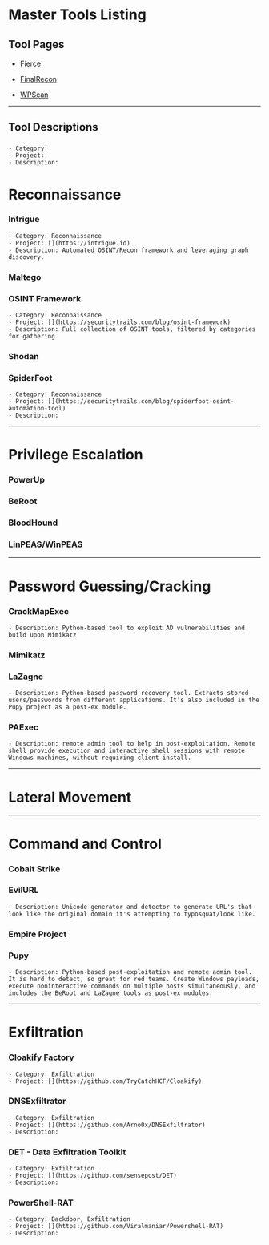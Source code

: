 Master Tools Listing
====================



## Tool Pages

* [Fierce](tool-fierce.md)

* [FinalRecon](tool-finalrecon.md)

* [WPScan](tool-wpscan.md)







- - - -

## Tool Descriptions


###
    - Category:
    - Project:
    - Description:



# Reconnaissance


### Intrigue
    - Category: Reconnaissance
    - Project: [](https://intrigue.io)
    - Description: Automated OSINT/Recon framework and leveraging graph discovery.


### Maltego



### OSINT Framework
    - Category: Reconnaissance
    - Project: [](https://securitytrails.com/blog/osint-framework)
    - Description: Full collection of OSINT tools, filtered by categories for gathering.


### Shodan



### SpiderFoot
    - Category: Reconnaissance
    - Project: [](https://securitytrails.com/blog/spiderfoot-osint-automation-tool)
    - Description:





- - - -

# Privilege Escalation


### PowerUp



### BeRoot





### BloodHound




### LinPEAS/WinPEAS





- - - -

# Password Guessing/Cracking



### CrackMapExec

    - Description: Python-based tool to exploit AD vulnerabilities and build upon Mimikatz


### Mimikatz



### LaZagne
    - Description: Python-based password recovery tool. Extracts stored users/passwords from different applications. It's also included in the Pupy project as a post-ex module.



### PAExec
    - Description: remote admin tool to help in post-exploitation. Remote shell provide execution and interactive shell sessions with remote Windows machines, without requiring client install.








- - - -

# Lateral Movement






- - - -

# Command and Control


### Cobalt Strike




### EvilURL
    - Description: Unicode generator and detector to generate URL's that look like the original domain it's attempting to typosquat/look like.



### Empire Project




### Pupy
    - Description: Python-based post-exploitation and remote admin tool. It is hard to detect, so great for red teams. Create Windows payloads, execute noninteractive commands on multiple hosts simultaneously, and includes the BeRoot and LaZagne tools as post-ex modules.





- - - -

# Exfiltration

### Cloakify Factory
    - Category: Exfiltration
    - Project: [](https://github.com/TryCatchHCF/Cloakify)




### DNSExfiltrator
    - Category: Exfiltration
    - Project: [](https://github.com/Arno0x/DNSExfiltrator)
    - Description:


### DET - Data Exfiltration Toolkit
    - Category: Exfiltration
    - Project: [](https://github.com/sensepost/DET)
    - Description:


### PowerShell-RAT
    - Category: Backdoor, Exfiltration
    - Project: [](https://github.com/Viralmaniar/Powershell-RAT)
    - Description:












